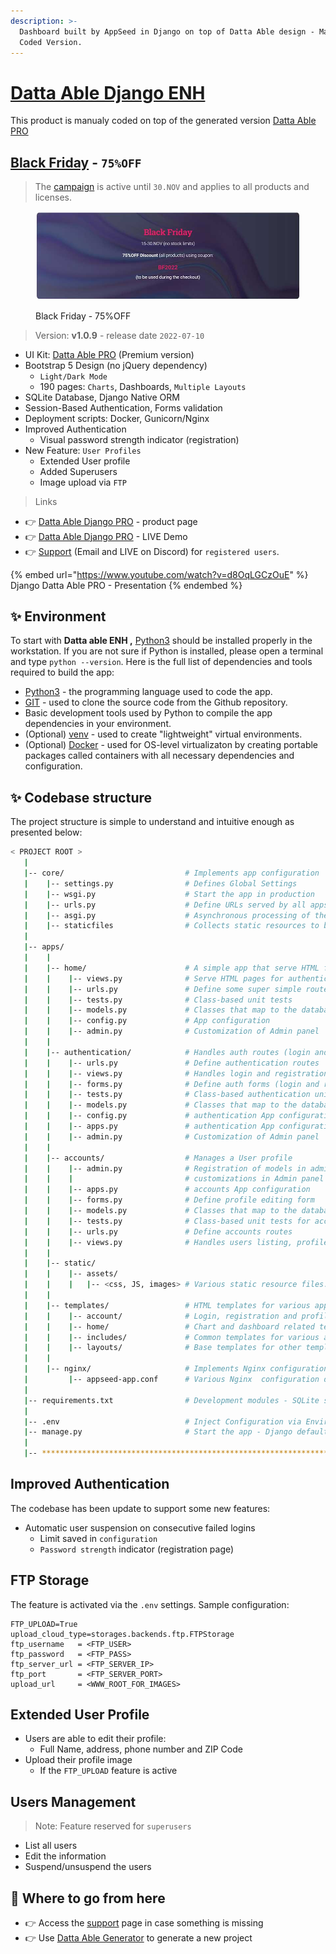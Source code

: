 ```yaml
---
description: >-
  Dashboard built by AppSeed in Django on top of Datta Able design - Manual
  Coded Version.
---
```


# [Datta Able Django ENH](https://appseed.us/product/datta-able-pro/django/)

This product is manualy coded on top of the generated version [Datta Able PRO](datta-able-pro.md)


## [Black Friday](https://appseed.us/discounts/) - `75%OFF`

> The [campaign](https://appseed.us/discounts/)  is active until `30.NOV` and applies to all products and licenses.

<figure><img src=".gitbook/assets/bf2022-banner-800px.jpg" alt="Discounts - 75% OFF (Black Friday Offer)"><figcaption><p>Black Friday - 75%OFF </p></figcaption></figure>


> Version: **v1.0.9** - release date `2022-07-10`

* UI Kit: [Datta Able PRO](https://appseed.us/product/datta-able/) (Premium version)
* Bootstrap 5 Design (no jQuery dependency)
  * `Light/Dark Mode`
  * 190 pages: `Charts`, Dashboards, `Multiple Layouts`
* SQLite Database, Django Native ORM
* Session-Based Authentication, Forms validation
* Deployment scripts: Docker, Gunicorn/Nginx
* Improved Authentication
  * Visual password strength indicator (registration)
* New Feature: `User Profiles`
  * Extended User profile
  * Added Superusers
  * Image upload via `FTP`

> Links

* 👉 [Datta Able Django PRO](https://appseed.us/product/datta-able-pro/django/) - product page
* 👉 [Datta Able Django PRO](https://django-datta-able-enh.appseed-srv1.com/) - LIVE Demo
* 👉 [Support](https://appseed.us/support) (Email and LIVE on Discord) for `registered users`.

{% embed url="https://www.youtube.com/watch?v=d8OqLGCzOuE" %}
Django Datta Able PRO - Presentation
{% endembed %}

## ✨ Environment

To start with **Datta able ENH ,** [Python3](https://www.python.org/) should be installed properly in the workstation. If you are not sure if Python is installed, please open a terminal and type `python --version`. Here is the full list of dependencies and tools required to build the app:

* [Python3](https://www.python.org/) - the programming language used to code the app.
* [GIT](https://git-scm.com/) - used to clone the source code from the Github repository.
* Basic development tools used by Python to compile the app dependencies in your environment.
* (Optional) [venv](https://docs.python.org/3/library/venv.html) - used to create "lightweight" virtual environments.
* (Optional) [Docker](https://www.docker.com/) - used for OS-level virtualizaton by creating portable packages called containers with all necessary dependencies and configuration.&#x20;

## ✨ Codebase structure

The project structure is simple to understand and intuitive enough as presented below:



```bash
< PROJECT ROOT >
   |
   |-- core/                           # Implements app configuration
   |    |-- settings.py                # Defines Global Settings
   |    |-- wsgi.py                    # Start the app in production
   |    |-- urls.py                    # Define URLs served by all apps/nodes
   |    |-- asgi.py                    # Asynchronous processing of the request
   |    |-- staticfiles                # Collects static resources to be served in production
   |
   |-- apps/
   |    |
   |    |-- home/                      # A simple app that serve HTML files
   |    |    |-- views.py              # Serve HTML pages for authenticated users
   |    |    |-- urls.py               # Define some super simple routes
   |    |    |-- tests.py              # Class-based unit tests
   |    |    |-- models.py             # Classes that map to the database table
   |    |    |-- config.py             # App configuration
   |    |    |-- admin.py              # Customization of Admin panel
   |    |
   |    |-- authentication/            # Handles auth routes (login and register)
   |    |    |-- urls.py               # Define authentication routes  
   |    |    |-- views.py              # Handles login and registration  
   |    |    |-- forms.py              # Define auth forms (login and register) 
   |    |    |-- tests.py              # Class-based authentication unit tests
   |    |    |-- models.py             # Classes that map to the database table
   |    |    |-- config.py             # authentication App configuration
   |    |    |-- apps.py               # authentication App configuration
   |    |    |-- admin.py              # Customization of Admin panel
   |    |
   |    |-- accounts/                  # Manages a User profile
   |    |    |-- admin.py              # Registration of models in admin and 
   |    |    |                         # customizations in Admin panel 
   |    |    |-- apps.py               # accounts App configuration
   |    |    |-- forms.py              # Define profile editing form 
   |    |    |-- models.py             # Classes that map to the database table
   |    |    |-- tests.py              # Class-based unit tests for accounts app
   |    |    |-- urls.py               # Define accounts routes  
   |    |    |-- views.py              # Handles users listing, profile edits, and deleting of accounts  
   |    |
   |    |-- static/
   |    |    |-- assets/
   |    |    |   |-- <css, JS, images> # Various static resource files.
   |    |
   |    |-- templates/                 # HTML templates for various apps
   |    |    |-- account/              # Login, registration and profile templates 
   |    |    |-- home/                 # Chart and dashboard related templates
   |    |    |-- includes/             # Common templates for various apps
   |    |    |-- layouts/              # Base templates for other templates
   |    |
   |    |-- nginx/                     # Implements Nginx configuration 
   |         |-- appseed-app.conf      # Various Nginx  configuration directives
   |
   |-- requirements.txt                # Development modules - SQLite storage
   |
   |-- .env                            # Inject Configuration via Environment
   |-- manage.py                       # Start the app - Django default start script
   |
   |-- ************************************************************************
```



## Improved Authentication

The codebase has been update to support some new features:

* Automatic user suspension on consecutive failed logins
  * Limit saved in `configuration`
  * `Password strength` indicator (registration page)

## FTP Storage

The feature is activated via the `.env` settings. Sample configuration:

```
FTP_UPLOAD=True
upload_cloud_type=storages.backends.ftp.FTPStorage
ftp_username   = <FTP_USER>
ftp_password   = <FTP_PASS>
ftp_server_url = <FTP_SERVER_IP>
ftp_port       = <FTP_SERVER_PORT>
upload_url     = <WWW_ROOT_FOR_IMAGES>
```

## Extended User Profile

* Users are able to edit their profile:
  * Full Name, address, phone number and ZIP Code
* Upload their profile image
  * If the `FTP_UPLOAD` feature is active

## Users Management

> Note: Feature reserved for `superusers`

* List all users
* Edit the information
* Suspend/unsuspend the users

## 🚀 Where to go from here

* 👉 Access the [support](https://appseed.us/support/) page in case something is missing
* 👉 Use [Datta Able Generator](https://appseed.us/generator/datta-able/) to generate a new project
